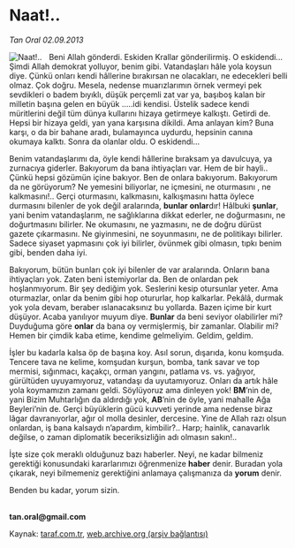 # Naat!..

*Tan Oral 02.09.2013*

<div class="yazi"><img align="left" alt="Naat!.." border="0" src="http://www.taraf.com.tr/fotoraflar/makaleler/naat_6523_orijinal.jpg" style="border-right-width:10px; border-color:#FFFFFF"/><p>Beni Allah gönderdi. Eskiden Krallar gönderilirmiş. O eskidendi... Şimdi Allah demokrat yolluyor, benim gibi. Vatandaşları hâle yola koysun diye. Çünkü onları kendi hâllerine bırakırsan ne olacakları, ne edecekleri belli olmaz. Çok doğru. Mesela, nedense muarızlarımın örnek vermeyi pek sevdikleri o badem bıyıklı, düşük perçemli zat var ya, başıboş kalan bir milletin başına gelen en büyük .....idi kendisi. Üstelik sadece kendi müritlerini değil tüm dünya kullarını hizaya getirmeye kalkıştı. Getirdi de. Hepsi bir hizaya geldi, yan yana karşısına dikildi. Ama anlayan kim? Buna karşı, o da bir bahane aradı, bulamayınca uydurdu, hepsinin canına okumaya kalktı. Sonra da olanlar oldu. O eskidendi...</p>
<p>Benim vatandaşlarımı da, öyle kendi hâllerine bıraksam ya davulcuya, ya zurnacıya giderler. Bakıyorum da bana ihtiyaçları var. Hem de bir hayli.. Çünkü hepsi gözümün içine bakıyor. Ben de onlara bakıyorum. Bakıyorum da ne görüyorum? Ne yemesini biliyorlar, ne içmesini, ne oturmasını , ne kalkmasını!.. Gerçi oturmasını, kalkmasını, kalkışmasını hatta öylece durmasını bilenler de yok değil aralarında, <b>bunlar onlar</b>dır! Hâlbuki <b>şunlar</b>, yani benim vatandaşlarım, ne sağlıklarına dikkat ederler, ne doğurmasını, ne doğurtmasını bilirler. Ne okumasını, ne yazmasını, ne de doğru dürüst gazete çıkarmasını. Ne giyinmesini, ne soyunmasını, ne de politikayı bilirler. Sadece siyaset yapmasını çok iyi bilirler, övünmek gibi olmasın, tıpkı benim gibi, benden daha iyi.</p>
<p>Bakıyorum, bütün bunları çok iyi bilenler de var aralarında. Onların bana ihtiyaçları yok. Zaten beni istemiyorlar da. Ben de onlardan pek hoşlanmıyorum. Bir şey dediğim yok. Seslerini kesip otursunlar yeter. Ama oturmazlar, onlar da benim gibi hop otururlar, hop kalkarlar. Pekâlâ, durmak yok yola devam, beraber ıslanacaksınız bu yollarda. Bazen içime bir kurt düşüyor. Acaba yanılıyor muyum diye. <b>Bunlar</b> da beni seviyor olabilirler mi? Duyduğuma göre <b>onlar</b> da bana oy vermişlermiş, bir zamanlar. Olabilir mi? Hemen bir çimdik kaba etime, kendime gelmeliyim. Geldim, geldim.</p>
<p>İşler bu kadarla kalsa öp de başına koy. Asıl sorun, dışarıda, konu komşuda. Tencere tava ne kelime, komşudan kurşun, bomba, tank savar ve top mermisi, sığınmacı, kaçakçı, orman yangını, patlama vs. vs. yağıyor, gürültüden uyuyamıyoruz, vatandaşı da uyutamıyoruz. Onları da artık hâle yola koymamızın zamanı geldi. Söylüyoruz ama dinleyen yok! <b>BM</b>’nin de, yani Bizim Muhtarlığın da aldırdığı yok, <b>AB</b>’nin de öyle, yani mahalle Ağa Beyleri’nin de. Gerçi büyüklerin gücü kuvveti yerinde ama nedense biraz lâgar davranıyorlar, ağır ol molla desinler, dercesine. Yine de Allah razı olsun onlardan, iş bana kalsaydı n’apardım, kimbilir?.. Harp; hainlik, canavarlık değilse, o zaman diplomatik beceriksizliğin adı olmasın sakın!..</p>
<p>İşte size çok meraklı olduğunuz bazı haberler. Neyi, ne kadar bilmeniz gerektiği konusundaki kararlarımızı öğrenmenize <b>haber</b> denir. Buradan yola çıkarak, neyi bilmemeniz gerektiğini anlamaya çalışmanıza da <b>yorum</b> denir.</p>
<p>Benden bu kadar, yorum sizin.</p><b>
<p><br/>tan.oral@gmail.com</p>
</b>
</div>

Kaynak: [taraf.com.tr](http://www.taraf.com.tr/tan-oral/makale-naat.htm), [web.archive.org (arşiv bağlantısı)](http://web.archive.org/web/20131103005734/http://www.taraf.com.tr/tan-oral/makale-naat.htm)
